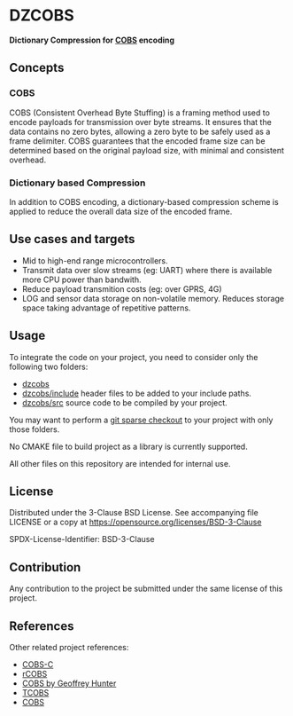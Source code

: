 # DZCOBS

**Dictionary Compression for [COBS](https://en.wikipedia.org/wiki/Consistent_Overhead_Byte_Stuffing) encoding**

## Concepts
### COBS
COBS (Consistent Overhead Byte Stuffing) is a framing method used to encode payloads for transmission over byte streams. It ensures that the data contains no zero bytes, allowing a zero byte to be safely used as a frame delimiter. COBS guarantees that the encoded frame size can be determined based on the original payload size, with minimal and consistent overhead.

### Dictionary based Compression
In addition to COBS encoding, a dictionary-based compression scheme is applied to reduce the overall data size of the encoded frame.

## Use cases and targets
  - Mid to high-end range microcontrollers.
  - Transmit data over slow streams (eg: UART) where there is available more CPU power than bandwith.
  - Reduce payload transmition costs (eg: over GPRS, 4G)
  - LOG and sensor data storage on non-volatile memory. Reduces storage space taking advantage of repetitive patterns.

## Usage
To integrate the code on your project, you need to consider only the following two folders:
  - [dzcobs](/dzcobs)
  -    [dzcobs/include](/dzcobs/include) header files to be added to your include paths.
  -    [dzcobs/src](/dzcobs/src) source code to be compiled by your project.

You may want to perform a [git sparse checkout](https://git-scm.com/docs/git-sparse-checkout) to your project with only those folders.

No CMAKE file to build project as a library is currently supported.

All other files on this repository are intended for internal use.

## License
Distributed under the 3-Clause BSD License. See accompanying file LICENSE or a copy at https://opensource.org/licenses/BSD-3-Clause

SPDX-License-Identifier: BSD-3-Clause

## Contribution
Any contribution to the project be submitted under the same license of this project.

## References
Other related project references:
  - [COBS-C](https://github.com/cmcqueen/cobs-c)
  - [rCOBS](https://github.com/Dirbaio/rcobs)
  - [COBS by Geoffrey Hunter](https://blog.mbedded.ninja/programming/serialization-formats/consistent-overhead-byte-stuffing-cobs)
  - [TCOBS](https://github.com/rokath/tcobs)
  - [COBS](https://github.com/rokath/cobs)
